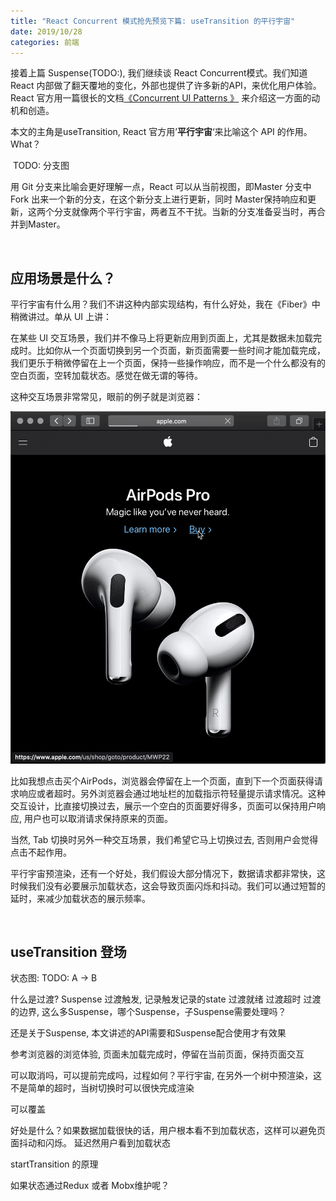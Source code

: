 ```yaml
---
title: "React Concurrent 模式抢先预览下篇: useTransition 的平行宇宙"
date: 2019/10/28
categories: 前端
---
```


接着上篇 Suspense(TODO:), 我们继续谈 React Concurrent模式。我们知道 React 内部做了翻天覆地的变化，外部也提供了许多新的API，来优化用户体验。React 官方用一篇很长的文档[《Concurrent UI Patterns 》](https://reactjs.org/docs/concurrent-mode-patterns.html) 来介绍这一方面的动机和创造。

本文的主角是useTransition, React 官方用’**平行宇宙**‘来比喻这个 API 的作用。What？

![]() TODO: 分支图

用 Git 分支来比喻会更好理解一点，React 可以从当前视图，即Master 分支中 Fork 出来一个新的分支，在这个新分支上进行更新，同时 Master保持响应和更新，这两个分支就像两个平行宇宙，两者互不干扰。当新的分支准备妥当时，再合并到Master。

<br>

## 应用场景是什么？

平行宇宙有什么用？我们不讲这种内部实现结构，有什么好处，我在《Fiber》中稍微讲过。单从 UI 上讲：

在某些 UI 交互场景，我们并不像马上将更新应用到页面上，尤其是数据未加载完成时。比如你从一个页面切换到另一个页面，新页面需要一些时间才能加载完成，我们更乐于稍微停留在上一个页面，保持一些操作响应，而不是一个什么都没有的空白页面，空转加载状态。感觉在做无谓的等待。

这种交互场景非常常见，眼前的例子就是浏览器：

![](/images/concurrent-mode/browser.gif)

比如我想点击买个AirPods，浏览器会停留在上一个页面，直到下一个页面获得请求响应或者超时。另外浏览器会通过地址栏的加载指示符轻量提示请求情况。这种交互设计，比直接切换过去，展示一个空白的页面要好得多，页面可以保持用户响应, 用户也可以取消请求保持原来的页面。

当然, Tab 切换时另外一种交互场景，我们希望它马上切换过去, 否则用户会觉得点击不起作用。

平行宇宙预渲染，还有一个好处，我们假设大部分情况下，数据请求都非常快，这时候我们没有必要展示加载状态，这会导致页面闪烁和抖动。我们可以通过短暂的延时，来减少加载状态的展示频率。

<br>

## useTransition 登场

状态图: TODO: A -> B

什么是过渡? Suspense
过渡触发, 记录触发记录的state
过渡就绪
过渡超时
过渡的边界, 这么多Suspense，哪个Suspense，子Suspense需要处理吗？

还是关于Suspense, 本文讲述的API需要和Suspense配合使用才有效果

参考浏览器的浏览体验, 页面未加载完成时，停留在当前页面，保持页面交互

可以取消吗，可以提前完成吗，过程如何？平行宇宙, 在另外一个树中预渲染，这不是简单的超时，当树切换时可以很快完成渲染

可以覆盖

好处是什么？如果数据加载很快的话，用户根本看不到加载状态，这样可以避免页面抖动和闪烁。
延迟然用户看到加载状态

startTransition 的原理

如果状态通过Redux 或者 Mobx维护呢？
